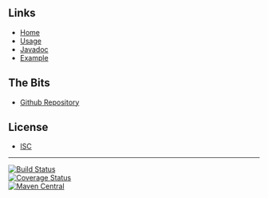 ## Links
- [Home]()
- [Usage](#docs/usage)
- [Javadoc](http://www.javadoc.io/doc/com.github.nwillc/contracts)
- [Example](#docs/example)

## The Bits
- [Github Repository](http://github.com/nwillc/jdk_contract_tests)

## License
- [ISC](#docs/LICENSE)

-------
[![Build Status](https://travis-ci.org/nwillc/jdk_contract_tests.svg?branch=master)](https://travis-ci.org/nwillc/jdk_contract_tests)
<br/>
[![Coverage Status](https://coveralls.io/repos/nwillc/jdk_contract_tests/badge.svg?branch=master)](https://coveralls.io/r/nwillc/jdk_contract_tests?branch=master)
<br/>
[![Maven Central](https://maven-badges.herokuapp.com/maven-central/com.github.nwillc/contracts/badge.svg)](https://maven-badges.herokuapp.com/maven-central/com.github.nwillc/contracts)
